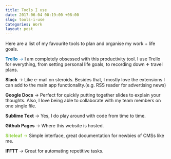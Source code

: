 ```yaml
---
title: Tools I use
date: 2017-06-04 00:19:00 +08:00
slug: tools-i-use
Categories: Work
layout: post
---
```


Here are a list of my favourite tools to plan and organise my work + life goals.

<span style="color:#026AA7;">**Trello** → </span> I am completely obsessed with this productivity tool. I use Trello for everything, from setting personal life goals, to recording down ✈ travel plans.

**Slack** → Like e-mail on steroids. Besides that, I mostly love the extensions I can add to the main app functionality.(e.g. RSS reader for advertising news)

**Google Docs** → Perfect for quickly putting together slides to explain your thoughts. Also, I love being able to collaborate with my team members on one single file.

**Sublime Text** → Yes, I do play around with code from time to time.

**Github Pages** → Where this website is hosted.

<span style="color:#8dcf3f;">**Siteleaf** → </span>Simple interface, great documentation for newbies of CMSs like me.

**IFFTT** → Great for automating repetitive tasks.

<div class="whitespace"></div>